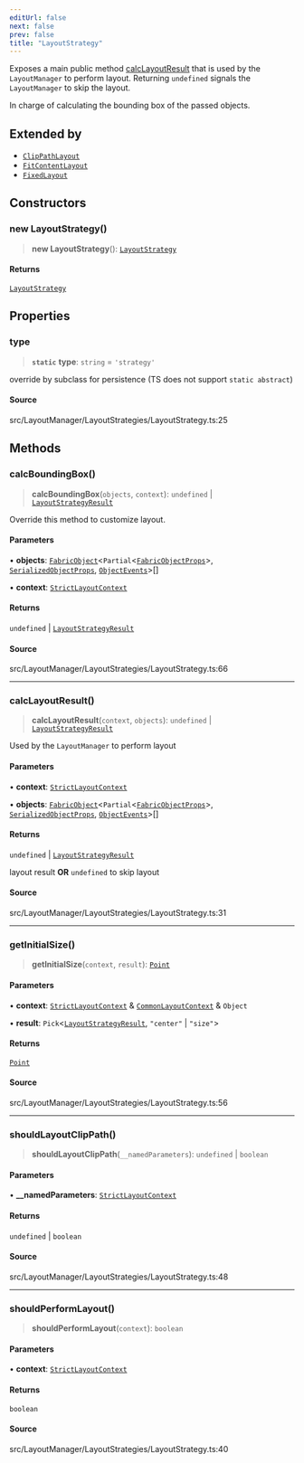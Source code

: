 ```yaml
---
editUrl: false
next: false
prev: false
title: "LayoutStrategy"
---
```


Exposes a main public method [calcLayoutResult](../../../../api/classes/layoutstrategy/#calclayoutresult) that is used by the `LayoutManager` to perform layout.
Returning `undefined` signals the `LayoutManager` to skip the layout.

In charge of calculating the bounding box of the passed objects.

## Extended by

- [`ClipPathLayout`](ClipPathLayout.md)
- [`FitContentLayout`](FitContentLayout.md)
- [`FixedLayout`](FixedLayout.md)

## Constructors

### new LayoutStrategy()

> **new LayoutStrategy**(): [`LayoutStrategy`](LayoutStrategy.md)

#### Returns

[`LayoutStrategy`](LayoutStrategy.md)

## Properties

### type

> **`static`** **type**: `string` = `'strategy'`

override by subclass for persistence (TS does not support `static abstract`)

#### Source

src/LayoutManager/LayoutStrategies/LayoutStrategy.ts:25

## Methods

### calcBoundingBox()

> **calcBoundingBox**(`objects`, `context`): `undefined` \| [`LayoutStrategyResult`](../type-aliases/LayoutStrategyResult.md)

Override this method to customize layout.

#### Parameters

• **objects**: [`FabricObject`](FabricObject.md)\<`Partial`\<[`FabricObjectProps`](../interfaces/FabricObjectProps.md)\>, [`SerializedObjectProps`](../interfaces/SerializedObjectProps.md), [`ObjectEvents`](../interfaces/ObjectEvents.md)\>[]

• **context**: [`StrictLayoutContext`](../type-aliases/StrictLayoutContext.md)

#### Returns

`undefined` \| [`LayoutStrategyResult`](../type-aliases/LayoutStrategyResult.md)

#### Source

src/LayoutManager/LayoutStrategies/LayoutStrategy.ts:66

***

### calcLayoutResult()

> **calcLayoutResult**(`context`, `objects`): `undefined` \| [`LayoutStrategyResult`](../type-aliases/LayoutStrategyResult.md)

Used by the `LayoutManager` to perform layout

#### Parameters

• **context**: [`StrictLayoutContext`](../type-aliases/StrictLayoutContext.md)

• **objects**: [`FabricObject`](FabricObject.md)\<`Partial`\<[`FabricObjectProps`](../interfaces/FabricObjectProps.md)\>, [`SerializedObjectProps`](../interfaces/SerializedObjectProps.md), [`ObjectEvents`](../interfaces/ObjectEvents.md)\>[]

#### Returns

`undefined` \| [`LayoutStrategyResult`](../type-aliases/LayoutStrategyResult.md)

layout result **OR** `undefined` to skip layout

#### Source

src/LayoutManager/LayoutStrategies/LayoutStrategy.ts:31

***

### getInitialSize()

> **getInitialSize**(`context`, `result`): [`Point`](Point.md)

#### Parameters

• **context**: [`StrictLayoutContext`](../type-aliases/StrictLayoutContext.md) & [`CommonLayoutContext`](../type-aliases/CommonLayoutContext.md) & `Object`

• **result**: `Pick`\<[`LayoutStrategyResult`](../type-aliases/LayoutStrategyResult.md), `"center"` \| `"size"`\>

#### Returns

[`Point`](Point.md)

#### Source

src/LayoutManager/LayoutStrategies/LayoutStrategy.ts:56

***

### shouldLayoutClipPath()

> **shouldLayoutClipPath**(`__namedParameters`): `undefined` \| `boolean`

#### Parameters

• **\_\_namedParameters**: [`StrictLayoutContext`](../type-aliases/StrictLayoutContext.md)

#### Returns

`undefined` \| `boolean`

#### Source

src/LayoutManager/LayoutStrategies/LayoutStrategy.ts:48

***

### shouldPerformLayout()

> **shouldPerformLayout**(`context`): `boolean`

#### Parameters

• **context**: [`StrictLayoutContext`](../type-aliases/StrictLayoutContext.md)

#### Returns

`boolean`

#### Source

src/LayoutManager/LayoutStrategies/LayoutStrategy.ts:40

